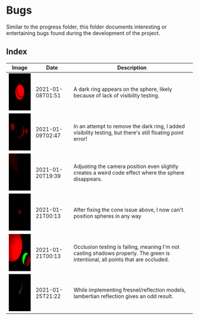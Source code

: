 # Bugs

Similar to the progress folder, this folder documents interesting or entertaining bugs found during the development of the project.

## Index

|                         Image                          |       Date       |    Description                                                                      |
|--------------------------------------------------------|------------------|-------------------------------------------------------------------------------------|
|<img src="./001_ring.png" width="100" height="100">     | 2021-01-08T01:51 | A dark ring appears on the sphere, likely because of lack of visibility testing.
|<img src="./002_fp_error.png" width="100" height="100"> | 2021-01-09T02:47 | In an attempt to remove the dark ring, I added visibility testing, but there's still floating point error!
|<img src="./003_cone.png" width="100" height="100">     | 2021-01-20T19:39 | Adjusting the camera position even slightly creates a weird code effect where the sphere disappears.
|<img src="./004_position.png" width="100" height="100"> | 2021-01-21T00:13 | After fixing the cone issue above, I now can't position spheres in any way
|<img src="./005_occlusion.png" width="100" height="100">| 2021-01-21T00:13 | Occlusion testing is failing, meaning I'm not casting shadows properly.  The green is intentional, all points that are occluded.
|<img src="./006_lambert.png" width="100" height="100">  | 2021-01-25T21:22 | While implementing fresnel/reflection models, lambertian reflection gives an odd result.